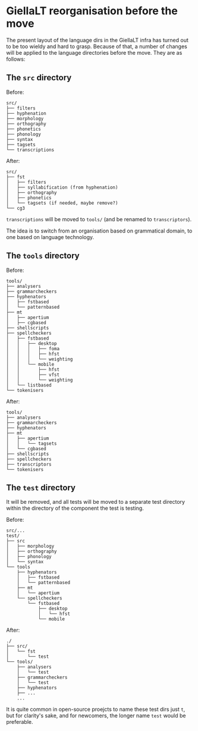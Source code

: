 # GiellaLT reorganisation before the move

The present layout of the language dirs in the GiellaLT infra has turned out to be too wieldy and hard to grasp. Because of that, a number of changes will be applied to the language directories before the move. They are as follows:

## The `src` directory

Before:

```
src/
├── filters
├── hyphenation
├── morphology
├── orthography
├── phonetics
├── phonology
├── syntax
├── tagsets
└── transcriptions
```

After:

```
src/
├── fst
│   ├── filters
│   ├── syllabification (from hyphenation)
│   ├── orthography
│   ├── phonetics
│   └── tagsets (if needed, maybe remove?)
└── cg3
```

`transcriptions` will be moved to `tools/` (and be renamed to `transcriptors`).

The idea is to switch from an organisation based on grammatical domain, to one based on language technology.

## The `tools` directory

Before:

```
tools/
├── analysers
├── grammarcheckers
├── hyphenators
│   ├── fstbased
│   └── patternbased
├── mt
│   ├── apertium
│   ├── cgbased
├── shellscripts
├── spellcheckers
│   ├── fstbased
│   │   ├── desktop
│   │   │   ├── foma
│   │   │   ├── hfst
│   │   │   └── weighting
│   │   └── mobile
│   │       ├── hfst
│   │       ├── vfst
│   │       └── weighting
│   └── listbased
└── tokenisers
```

After:

```
tools/
├── analysers
├── grammarcheckers
├── hyphenators
├── mt
│   ├── apertium
│   │   └── tagsets
│   └── cgbased
├── shellscripts
├── spellcheckers
├── transcriptors
└── tokenisers
```

## The `test` directory

It will be removed, and all tests will be moved to a separate test directory within the directory of the component the test is testing.

Before:

```
src/...
test/
├── src
│   ├── morphology
│   ├── orthography
│   ├── phonology
│   └── syntax
└── tools
    ├── hyphenators
    │   ├── fstbased
    │   └── patternbased
    ├── mt
    │   └── apertium
    └── spellcheckers
        └── fstbased
            ├── desktop
            │   └── hfst
            └── mobile
```

After:

```
./
├── src/
│   └── fst
│       └── test
└── tools/
    ├── analysers
    │   └── test
    ├── grammarcheckers
    │   └── test
    ├── hyphenators
    ├── ...
    ...
```

It is quite common in open-source proejcts to name these test dirs just `t`, but for clarity's sake, and for newcomers, the longer name `test` would be preferable.
